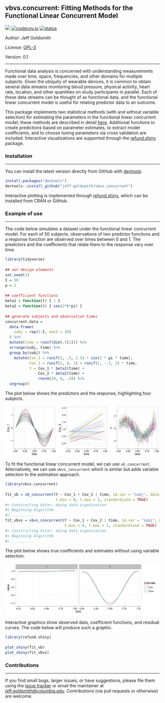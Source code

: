 
<!-- README.md is generated from README.Rmd. Please edit that file -->
vbvs.concurrent: Fitting Methods for the Functional Linear Concurrent Model
---------------------------------------------------------------------------

[![](https://travis-ci.org/jeff-goldsmith/vbvs.concurrent.svg?branch=master)](https://travis-ci.org/jeff-goldsmith/vbvs.concurrent) [![codecov.io](https://codecov.io/gh/jeff-goldsmith/vbvs.concurrent/coverage.svg?branch=master)](https://codecov.io/gh/jeff-goldsmith/vbvs.concurrent?branch=master) [![status](http://joss.theoj.org/papers/a3884174f17dbb9a695f7b8658887eff/status.svg)](http://joss.theoj.org/papers/a3884174f17dbb9a695f7b8658887eff)

Author: Jeff Goldsmith

License: [GPL-3](https://opensource.org/licenses/GPL-3.0)

Version: 0.1

------------------------------------------------------------------------

Functional data analysis is concerned with understanding measurements made over time, space, frequencies, and other domains for multiple subjects. Given the ubiquity of wearable devices, it is common to obtain several data streams monitoring blood pressure, physical activity, heart rate, location, and other quantities on study participants in parallel. Each of these data streams can be thought of as functional data, and the functional linear concurrent model is useful for relating predictor data to an outcome.

This package implements two statistical methods (with and without variable selection) for estimating the parameters in the functional linear concurrent model; these methods are described in detail [here](http://jeffgoldsmith.com/Downloads/VBVS.pdf). Additional functions to create predictions based on parameter estimates, to extract model coefficients, and to choose tuning parameters via cross validation are included. Interactive visualizations are supported through the [refund.shiny](https://github.com/refunders/refund.shiny) package.

### Installation

------------------------------------------------------------------------

You can install the latest version directly from GitHub with [devtools](https://github.com/hadley/devtools):

``` r
install.packages("devtools")
devtools::install_github("jeff-goldsmith/vbvs.concurrent")
```

Interactive plotting is implemented through [refund.shiny](https://github.com/refunders/refund.shiny), which can be installed from CRAN or GitHub.

### Example of use

------------------------------------------------------------------------

The code below simulates a dataset under the functional linear concurrent model. For each of 50 subjects, observations of two predictor functions and a response function are observed over times between 0 and 1. The predictors and the coefficients that relate them to the response vary over time.

``` r
library(tidyverse)

## set design elements
set.seed(1)
I = 50
p = 2

## coefficient functions
beta1 = function(t) { 1 }
beta2 = function(t) { cos(2*t*pi) }

## generate subjects and observation times
concurrent.data = 
  data.frame(
    subj = rep(1:I, each = 20)
  ) %>%
  mutate(time = runif(dim(.)[1])) %>%
  arrange(subj, time) %>%
  group_by(subj) %>%
    mutate(Cov_1 = runif(1, .5, 1.5) * sin(2 * pi * time),
           Cov_2 = runif(1, 0, 1) + runif(1, -.5, 2) * time,
           Y = Cov_1 * beta1(time) + 
               Cov_2 * beta2(time) +
               rnorm(20, 0, .5)) %>%
  ungroup()
```

The plot below shows the predictors and the response, highlighting four subjects.

<img src="README_files/figure-markdown_github/plot_data-1.png" style="display: block; margin: auto;" />

To fit the functional linear concurrent model, we can use `vb_concurrent`. Alternatively, we can use `vbvs_concurrent` which is similar but adds variable selection to the estimation approach.

``` r
library(vbvs.concurrent)

fit_vb = vb_concurrent(Y ~ Cov_1 + Cov_2 | time, id.var = "subj", data = concurrent.data, 
                       t.min = 0, t.max = 1, standardized = TRUE)
#> Constructing Xstar; doing data organization 
#> Beginning Algorithm 
#> ..........
fit_vbvs = vbvs_concurrent(Y ~ Cov_1 + Cov_2 | time, id.var = "subj", data = concurrent.data, 
                           t.min = 0, t.max = 1, standardized = TRUE)
#> Constructing Xstar; doing data organization 
#> Beginning Algorithm 
#> ..........
```

The plot below shows true coefficients and estimates without using variable selection.

![](README_files/figure-markdown_github/coefficients-1.png)

Interactive graphics show observed data, coefficient functions, and residual curves. The code below will produce such a graphic.

``` r
library(refund.shiny)

plot_shiny(fit_vb)
plot_shiny(fit_vbvs)
```

### Contributions

------------------------------------------------------------------------

If you find small bugs, larger issues, or have suggestions, please file them using the [issue tracker](https://github.com/jeff-goldsmith/vbvs.concurrent/issues) or email the maintainer at <jeff.goldsmith@columbia.edu>. Contributions (via pull requests or otherwise) are welcome.
